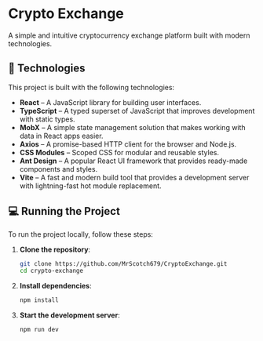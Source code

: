 # Crypto Exchange

A simple and intuitive cryptocurrency exchange platform built with modern technologies.

## 🚀 Technologies

This project is built with the following technologies:

- **React** – A JavaScript library for building user interfaces.
- **TypeScript** – A typed superset of JavaScript that improves development with static types.
- **MobX** – A simple state management solution that makes working with data in React apps easier.
- **Axios** – A promise-based HTTP client for the browser and Node.js.
- **CSS Modules** – Scoped CSS for modular and reusable styles.
- **Ant Design** – A popular React UI framework that provides ready-made components and styles.
- **Vite** – A fast and modern build tool that provides a development server with lightning-fast hot module replacement.

## 💻 Running the Project

To run the project locally, follow these steps:

1. **Clone the repository**:

   ```bash
   git clone https://github.com/MrScotch679/CryptoExchange.git
   cd crypto-exchange
   ```

2. **Install dependencies**:

   ```bash
   npm install
   ```

3. **Start the development server**:

   ```bash
   npm run dev
   ```

